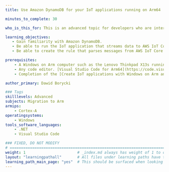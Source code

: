 ```yaml
---
title: Use Amazon DynamoDB for your IoT applications running on Arm64

minutes_to_complete: 30

who_is_this_for: This is an advanced topic for developers who are interested in using Amazon DynamoDB as a database for storing data.

learning_objectives:
   - Gain familiarity with Amazon DynamoDB.
   - Be able to run the IoT application that streams data to AWS IoT Core.
   - Be able to create the rule that parses messages from AWS IoT Core and writes them to DynamoDB.

prerequisites:
    - A Windows on Arm computer such as the Lenovo Thinkpad X13s running Windows 11 or a Windows on Arm [virtual machine](/learning-paths/cross-platform/woa_azure/).   
    - Any code editor. [Visual Studio Code for Arm64](https://code.visualstudio.com/docs/?dv=win32arm64user) is suitable.
    - Completion of the [Create IoT applications with Windows on Arm and AWS IoT Core](/learning-paths/laptops-and-desktops/win_aws_iot/) Learning Path.

author_primary: Dawid Borycki

### Tags
skilllevels: Advanced
subjects: Migration to Arm
armips:
    - Cortex-A
operatingsystems:
    - Windows
tools_software_languages:
    - .NET    
    - Visual Studio Code

### FIXED, DO NOT MODIFY
# ================================================================================
weight: 1                       # _index.md always has weight of 1 to order correctly
layout: "learningpathall"       # All files under learning paths have this same wrapper
learning_path_main_page: "yes"  # This should be surfaced when looking for related content. Only set for _index.md of learning path content.
---
```

